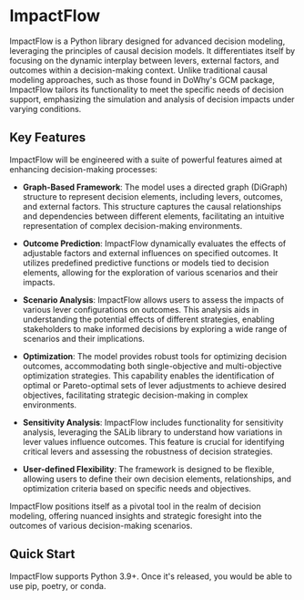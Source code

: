 # ImpactFlow
ImpactFlow is a Python library designed for advanced decision modeling, leveraging the principles of causal decision models. It differentiates itself by focusing on the dynamic interplay between levers, external factors, and outcomes within a decision-making context. Unlike traditional causal modeling approaches, such as those found in DoWhy's GCM package, ImpactFlow tailors its functionality to meet the specific needs of decision support, emphasizing the simulation and analysis of decision impacts under varying conditions.

## Key Features

ImpactFlow will be engineered with a suite of powerful features aimed at enhancing decision-making processes:

- **Graph-Based Framework**: The model uses a directed graph (DiGraph) structure to represent decision elements, including levers, outcomes, and external factors. This structure captures the causal relationships and dependencies between different elements, facilitating an intuitive representation of complex decision-making environments.

- **Outcome Prediction**: ImpactFlow dynamically evaluates the effects of adjustable factors and external influences on specified outcomes. It utilizes predefined predictive functions or models tied to decision elements, allowing for the exploration of various scenarios and their impacts. 

- **Scenario Analysis**: ImpactFlow allows users to assess the impacts of various lever configurations on outcomes. This analysis aids in understanding the potential effects of different strategies, enabling stakeholders to make informed decisions by exploring a wide range of scenarios and their implications.

- **Optimization**: The model provides robust tools for optimizing decision outcomes, accommodating both single-objective and multi-objective optimization strategies. This capability enables the identification of optimal or Pareto-optimal sets of lever adjustments to achieve desired objectives, facilitating strategic decision-making in complex environments.

- **Sensitivity Analysis**: ImpactFlow includes functionality for sensitivity analysis, leveraging the SALib library to understand how variations in lever values influence outcomes. This feature is crucial for identifying critical levers and assessing the robustness of decision strategies.

- **User-defined Flexibility**: The framework is designed to be flexible, allowing users to define their own decision elements, relationships, and optimization criteria based on specific needs and objectives.

ImpactFlow positions itself as a pivotal tool in the realm of decision modeling, offering nuanced insights and strategic foresight into the outcomes of various decision-making scenarios.

## Quick Start
ImpactFlow supports Python 3.9+. Once it's released, you would be able to use pip, poetry, or conda.


